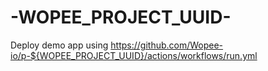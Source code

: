 # -WOPEE_PROJECT_UUID-
Deploy demo app using https://github.com/Wopee-io/p-${WOPEE_PROJECT_UUID}/actions/workflows/run.yml
